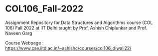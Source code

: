 # COL106_Fall-2022
Assignment Repository for Data Structures and Algorithms course (COL 106) Fall 2022 at IIT Delhi taught by Prof. Ashish Chiplunkar and Prof. Naveen Garg 

Course Webpage : https://www.cse.iitd.ac.in/~ashishc/courses/col106_diwali22/
